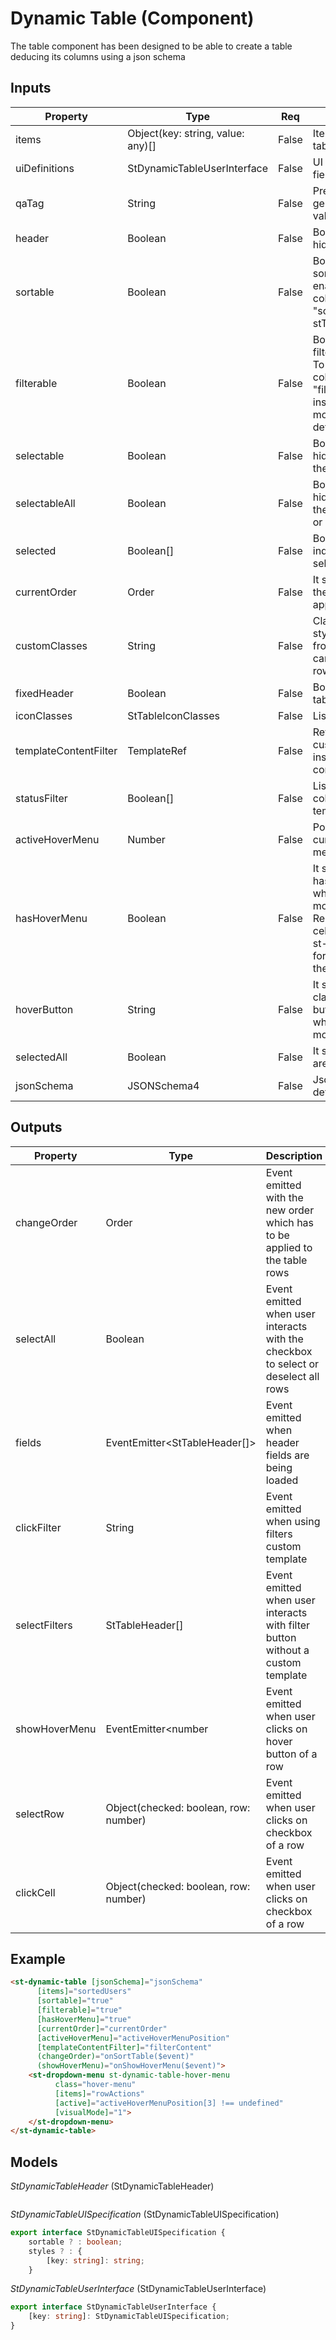 # Dynamic Table (Component)

   The table component has been designed to be able to create a table deducing its columns using a json schema

## Inputs

| Property              | Type                              | Req   | Description                                                                                                                                                                   | Default         |
| --------------------- | --------------------------------- | ----- | ----------------------------------------------------------------------------------------------------------------------------------------------------------------------------- | --------------- |
| items                 | Object(key: string, value: any)[] | False | Item list displayed as table rows                                                                                                                                             | ''              |
| uiDefinitions         | StDynamicTableUserInterface       | False | UI definition for each field                                                                                                                                                  | ''              |
| qaTag                 | String                            | False | Prefix used to generate the id values for qa tests                                                                                                                            | ''              |
| header                | Boolean                           | False | Boolean to show or hide the header                                                                                                                                            | true            |
| sortable              | Boolean                           | False | Boolean to make sortable the table, To enable sorting of columns use the new "sortable" field inside stTableHeader model                                                      | true            |
| filterable            | Boolean                           | False | Boolean to make filterable the table, To enable filtering of columns use the new "filterable" field inside stTableHeader model (necesary define filterConfig).                | false           |
| selectable            | Boolean                           | False | Boolean to show or hide a checkboxes in the first cell of rows                                                                                                                | false           |
| selectableAll         | Boolean                           | False | Boolean to show or hide a checkbox in the header to select or deselect all rows                                                                                               | false           |
| selected              | Boolean[]                         | False | Boolean list to indicate if a row is selected                                                                                                                                 | ''              |
| currentOrder          | Order                             | False | It specifies what is the current order applied to the table                                                                                                                   | ''              |
| customClasses         | String                            | False | Classes for adding styles to table tag from outside. These can be: separated-rows                                                                                             |                 |
| fixedHeader           | Boolean                           | False | Boolean to fix the table header                                                                                                                                               | false           |
| iconClasses           | StTableIconClasses                | False | List of icon classes                                                                                                                                                          | ''              |
| templateContentFilter | TemplateRef                       | False | Reference to paint a custom template inside popover content                                                                                                                   | undefined       |
| statusFilter          | Boolean[]                         | False | List of status filter by column, needed with templateContentFilter                                                                                                            |                 |
| activeHoverMenu       | Number                            | False | Position of the current active hover menu                                                                                                                                     |                 |
| hasHoverMenu          | Boolean                           | False | It specifies if a menu has to be displayed when user puts the mouse over the rows. Remember to add a cell with the selector st-table-row-hover for adding content to the menu |                 |
| hoverButton           | String                            | False | It specifies the icon class of the hover button displayed when user puts mouse over a row                                                                                     | 'icon-ellipsis' |
| selectedAll           | Boolean                           | False | It specifies if all rows are selected                                                                                                                                         |                 |
| jsonSchema            | JSONSchema4                       | False | Json schema to define its structure                                                                                                                                           |                 |

## Outputs

| Property      | Type                                  | Description                                                                         |
| ------------- | ------------------------------------- | ----------------------------------------------------------------------------------- |
| changeOrder   | Order                                 | Event emitted with the new order which has to be applied to the table rows          |
| selectAll     | Boolean                               | Event emitted  when user interacts with the checkbox to select or deselect all rows |
| fields        | EventEmitter&lt;StTableHeader[]&gt;   | Event emitted when header fields are being loaded                                   |
| clickFilter   | String                                | Event emitted when using filters custom template                                    |
| selectFilters | StTableHeader[]                       | Event emitted  when user interacts with filter button without a custom template     |
| showHoverMenu | EventEmitter&lt;number                | Event emitted when user clicks on hover button of a row                             |
| selectRow     | Object(checked: boolean, row: number) | Event emitted when user clicks on checkbox of a row                                 |
| clickCell     | Object(checked: boolean, row: number) | Event emitted when user clicks on checkbox of a row                                 |

## Example


```html
<st-dynamic-table [jsonSchema]="jsonSchema"
      [items]="sortedUsers"
      [sortable]="true"
      [filterable]="true"
      [hasHoverMenu]="true"
      [currentOrder]="currentOrder"
      [activeHoverMenu]="activeHoverMenuPosition"
      [templateContentFilter]="filterContent"
      (changeOrder)="onSortTable($event)"
      (showHoverMenu)="onShowHoverMenu($event)">
    <st-dropdown-menu st-dynamic-table-hover-menu
          class="hover-menu"
          [items]="rowActions"
          [active]="activeHoverMenuPosition[3] !== undefined"
          [visualMode]="1">
    </st-dropdown-menu>
</st-dynamic-table>
```

## Models

*StDynamicTableHeader* (StDynamicTableHeader)

```typescript

```

*StDynamicTableUISpecification* (StDynamicTableUISpecification)

```typescript
export interface StDynamicTableUISpecification {
    sortable ? : boolean;
    styles ? : {
        [key: string]: string;
    }
```

*StDynamicTableUserInterface* (StDynamicTableUserInterface)

```typescript
export interface StDynamicTableUserInterface {
    [key: string]: StDynamicTableUISpecification;
}
```

